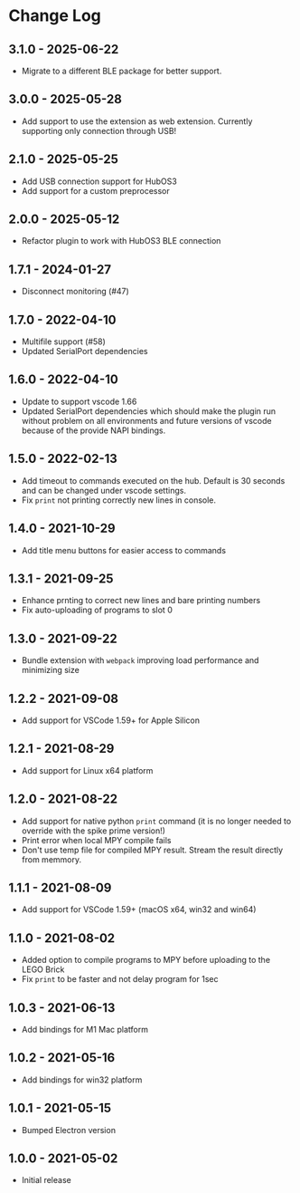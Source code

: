 # Change Log

## 3.1.0 - 2025-06-22

- Migrate to a different BLE package for better support.

## 3.0.0 - 2025-05-28

- Add support to use the extension as web extension. Currently supporting only connection through USB!

## 2.1.0 - 2025-05-25

- Add USB connection support for HubOS3
- Add support for a custom preprocessor

## 2.0.0 - 2025-05-12

- Refactor plugin to work with HubOS3 BLE connection

## 1.7.1 - 2024-01-27

- Disconnect monitoring (#47)

## 1.7.0 - 2022-04-10

- Multifile support (#58)
- Updated SerialPort dependencies

## 1.6.0 - 2022-04-10

- Update to support vscode 1.66
- Updated SerialPort dependencies which should make the plugin run without problem on all environments and future versions of vscode because of the provide NAPI bindings.

## 1.5.0 - 2022-02-13

- Add timeout to commands executed on the hub. Default is 30 seconds and can be changed under vscode settings.
- Fix `print` not printing correctly new lines in console.

## 1.4.0 - 2021-10-29

- Add title menu buttons for easier access to commands

## 1.3.1 - 2021-09-25

- Enhance prnting to correct new lines and bare printing numbers
- Fix auto-uploading of programs to slot 0

## 1.3.0 - 2021-09-22

- Bundle extension with `webpack` improving load performance and minimizing size

## 1.2.2 - 2021-09-08

- Add support for VSCode 1.59+ for Apple Silicon

## 1.2.1 - 2021-08-29

- Add support for Linux x64 platform

## 1.2.0 - 2021-08-22

- Add support for native python `print` command (it is no longer needed to override with the spike prime version!)
- Print error when local MPY compile fails
- Don't use temp file for compiled MPY result. Stream the result directly from memmory.

## 1.1.1 - 2021-08-09

- Add support for VSCode 1.59+ (macOS x64, win32 and win64)

## 1.1.0 - 2021-08-02

- Added option to compile programs to MPY before uploading to the LEGO Brick
- Fix `print` to be faster and not delay program for 1sec

## 1.0.3 - 2021-06-13

- Add bindings for M1 Mac platform

## 1.0.2 - 2021-05-16

- Add bindings for win32 platform

## 1.0.1 - 2021-05-15

- Bumped Electron version

## 1.0.0 - 2021-05-02

- Initial release
